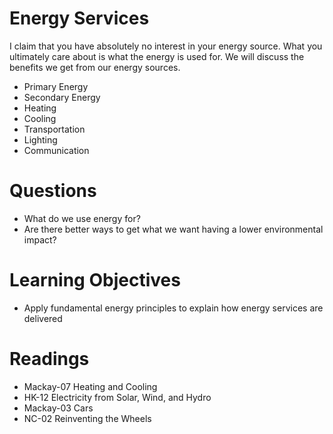 # Energy Services

I claim that you have absolutely no interest in your energy source.
What you ultimately care about is what the energy is used for.  We will
discuss the benefits we get from our energy sources.

- Primary Energy
- Secondary Energy
- Heating
- Cooling
- Transportation
- Lighting
- Communication

# Questions
- What do we use energy for?
- Are there better ways to get what we want having a lower environmental
  impact?

# Learning Objectives
- Apply fundamental energy principles to explain how energy services are
  delivered

# Readings
- Mackay-07 Heating and Cooling
- HK-12 Electricity from Solar, Wind, and Hydro
- Mackay-03 Cars
- NC-02 Reinventing the Wheels
